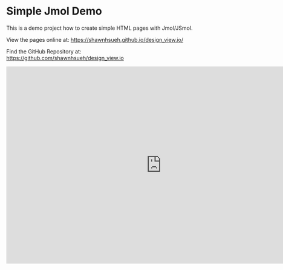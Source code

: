 <!DOCTYPE html>
<html>
<head>
	<title>Shawn's design visualization</title>
</head>
<body>

<h1 id="simple-jmol-demo">Simple Jmol Demo</h1>

<p>This is a demo project how to create simple HTML pages with Jmol/JSmol.</p>

<p>View the pages online at: <a href="https://shawnhsueh.github.io/design_view.io/">https://shawnhsueh.github.io/design_view.io/</a></p>

<p>Find the GitHub Repository at: <a href="https://github.com/shawnhsueh/design_view.io">https://github.com/shawnhsueh/design_view.io</a></p>

<iframe src="https://www.ncbi.nlm.nih.gov/Structure/icn3d/full.html?url=https://raw.githubusercontent.com/shawnhsueh/design_view.io/main/mol/relaxed_model_1_rank0_bfactor.pdb&width=800&height=500&showcommand=1&mobilemenu=1&showtitle=1&&command=defined+sets;set+background+white;+set+view+detailed+view;+set+annotation+interaction;+select+.A:GSDGGSGGGSRDHMVLHEYVNAAGIT+%7C+name+Linker_GFP11;+select+saved+atoms+Linker_GFP11;+color+F00;+select+.A:MHHHHHHSSGSDQEAKPSTEDLGDKKEGEYIKLKVIGQDSSEIHFKVKMTTHLKKLKESYCQRQGVPMNSLRFLFEGQRIADNHTPKELGMEEEDVIEVYQEQTGGAM+%7C+name+HIS_SUMO;+select+saved+atoms+HIS_SUMO;+color+FFA500;+clear+all" width="820" height="520" style="border:none"></iframe>


</body>
</html>

